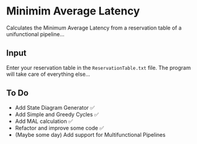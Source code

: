 # Minimim Average Latency
Calculates the Minimum Average Latency from a reservation table 
of a unifunctional pipeline...

## Input
Enter your reservation table in the `ReservationTable.txt` file.
The program will take care of everything else...

## To Do
- Add State Diagram Generator :white_check_mark:
- Add Simple and Greedy Cycles :white_check_mark:
- Add MAL calculation :white_check_mark:
- Refactor and improve some code :white_check_mark:
- (Maybe some day) Add support for Multifunctional Pipelines
